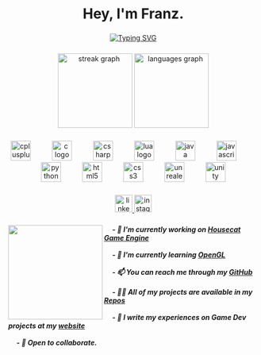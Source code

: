 <h1 align="center">Hey, I'm Franz.</h1>

###

<div align="center">
  <a href="https://git.io/typing-svg"><img src="https://readme-typing-svg.demolab.com?font=Fira+Code&weight=700&duration=2000&pause=5000&center=true&vCenter=true&random=false&width=435&lines=A+game+programmer." alt="Typing SVG" /></a>
</div>

###

<div align="center">
  <img src="https://streak-stats.demolab.com?user=FranzLor&locale=en&mode=daily&theme=dracula&hide_border=false&border_radius=5" height="150" alt="streak graph"  />
  <img src="https://github-readme-stats.vercel.app/api/top-langs?username=FranzLor&locale=en&hide_title=false&layout=compact&card_width=320&langs_count=5&theme=dracula&hide_border=false" height="150" alt="languages graph"  />
</div>

###

<div align="center">
  <img src="https://cdn.jsdelivr.net/gh/devicons/devicon/icons/cplusplus/cplusplus-original.svg" height="40" alt="cplusplus logo"  />
  <img width="35" />
  <img src="https://cdn.jsdelivr.net/gh/devicons/devicon/icons/c/c-original.svg" height="40" alt="c logo"  />
  <img width="35" />
  <img src="https://cdn.jsdelivr.net/gh/devicons/devicon/icons/csharp/csharp-original.svg" height="40" alt="csharp logo"  />
  <img width="35" />
  <img src="https://cdn.jsdelivr.net/gh/devicons/devicon/icons/lua/lua-original.svg" height="40" alt="lua logo"  />
  <img width="35" />
  <img src="https://cdn.jsdelivr.net/gh/devicons/devicon/icons/java/java-original.svg" height="40" alt="java logo"  />
  <img width="35" />
  <img src="https://cdn.jsdelivr.net/gh/devicons/devicon/icons/javascript/javascript-original.svg" height="40" alt="javascript logo"  />
  <img width="35" />
  <img src="https://cdn.jsdelivr.net/gh/devicons/devicon/icons/python/python-original.svg" height="40" alt="python logo"  />
  <img width="35" />
  <img src="https://cdn.jsdelivr.net/gh/devicons/devicon/icons/html5/html5-original.svg" height="40" alt="html5 logo"  />
  <img width="35" />
  <img src="https://cdn.jsdelivr.net/gh/devicons/devicon/icons/css3/css3-original.svg" height="40" alt="css3 logo"  />
  <img width="35" />
  <img src="https://skillicons.dev/icons?i=unreal" height="40" alt="unrealengine logo"  />
  <img width="35" />
  <img src="https://skillicons.dev/icons?i=unity" height="40" alt="unity logo"  />
</div>

###

<div align="center">
    <a href="https://www.linkedin.com/in/franz-lor/)" target="_blank">
    <img src="https://img.shields.io/static/v1?message=LinkedIn&logo=linkedin&label=&color=0077B5&logoColor=white&labelColor=&style=flat" height="35" alt="linkedin logo"  />
  </a>
  <a href="https://www.instagram.com/justfraaaanz/" target="_blank">
    <img src="https://img.shields.io/static/v1?message=Instagram&logo=instagram&label=&color=E4405F&logoColor=white&labelColor=&style=flat" height="35" alt="instagram logo"  />
  </a>

</div>

###

<img align="left" height="190" src="https://media2.giphy.com/media/v1.Y2lkPTc5MGI3NjExZ3dxemx5dmh1cHNtdWo4aWhybHlnbnk3ejR0MzVidWR4eDN2czI4byZlcD12MV9pbnRlcm5hbF9naWZfYnlfaWQmY3Q9Zw/mcsPU3SkKrYDdW3aAU/giphy.gif"  />

###

<h5 align="left">
&nbsp;&nbsp;&nbsp;&nbsp;&nbsp;- 🔭 I'm currently working on <a href="https://github.com/FranzLor/HousecatEngine">Housecat Game Engine</a><br><br>
&nbsp;&nbsp;&nbsp;&nbsp;&nbsp;- 🌱 I'm currently learning <a href="https://www.opengl.org/">OpenGL</a><br><br>
&nbsp;&nbsp;&nbsp;&nbsp;&nbsp;- 📫 You can reach me through my <a href="https://github.com/FranzLor">GitHub</a><br><br>
&nbsp;&nbsp;&nbsp;&nbsp;&nbsp;- 👨‍💻 All of my projects are available in my <a href="https://github.com/FranzLor?tab=repositories">Repos</a><br><br>
&nbsp;&nbsp;&nbsp;&nbsp;&nbsp;- 📝 I write my experiences on Game Dev projects at my <a href="https://franzlor.com/">website</a><br><br>
&nbsp;&nbsp;&nbsp;&nbsp;&nbsp;- 🤝 Open to collaborate.
</h5>

###
